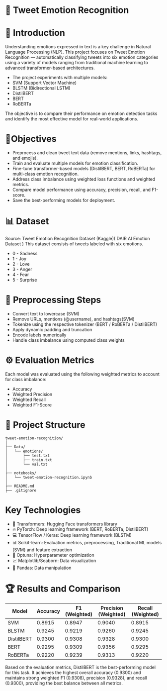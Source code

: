 # 📝 Tweet Emotion Recognition

# 🧠 Introduction
Understanding emotions expressed in text is a key challenge in Natural Language Processing (NLP). This project focuses on Tweet Emotion Recognition — automatically classifying tweets into six emotion categories using a variety of models ranging from traditional machine learning to advanced transformer-based architectures.

* The project experiments with multiple models:
* SVM (Support Vector Machine)
* BLSTM (Bidirectional LSTM)
* DistilBERT
* BERT
* RoBERTa

The objective is to compare their performance on emotion detection tasks and identify the most effective model for real-world applications.

# 🎯Objectives

* Preprocess and clean tweet text data (remove mentions, links, hashtags, and emojis).
* Train and evaluate multiple models for emotion classification.
* Fine-tune transformer-based models (DistilBERT, BERT, RoBERTa) for multi-class emotion recognition.
* Address class imbalance using weighted loss functions and weighted metrics.
* Compare model performance using accuracy, precision, recall, and F1-score.
* Save the best-performing models for deployment.

# 📊 Dataset

Source: Tweet Emotion Recognition Dataset (Kaggle)( DAIR AI Emotion Dataset )
This dataset consists of tweets labeled with six emotions.

* 0	- Sadness	
* 1	- Joy	
* 2	- Love	
* 3	- Anger	
* 4	- Fear	
* 5	- Surprise

# 🧹 Preprocessing Steps

* Convert text to lowercase (SVM)
* Remove URLs, mentions (@username), and hashtags(SVM)
* Tokenize using the respective tokenizer (BERT / RoBERTa / DistilBERT)
* Apply dynamic padding and truncation
* Encode labels numerically
* Handle class imbalance using computed class weights

# ⚙️ Evaluation Metrics

Each model was evaluated using the following weighted metrics to account for class imbalance:

* Accuracy
* Weighted Precision
* Weighted Recall
* Weighted F1-Score

# 📁 Project Structure

```plaintext
tweet-emotion-recognition/
│
├── Data/
│   └── emotions/
│       ├── test.txt
│       ├── train.txt
│       └── val.txt
│
├── notebooks/
│   └── tweet-emotion-recognition.ipynb
│
├── README.md
├── .gitignore

```
# Key Technologies
* 🤗 Transformers: Hugging Face transformers library
* 🔥 PyTorch: Deep learning framework (BERT, RoBERTa, DistilBERT)
* 💻 TensorFlow / Keras: Deep learning framework (BLSTM)
* 📊 Scikit-learn: Evaluation metrics, preprocessing, Traditional ML models (SVM) and feature extraction
* 🎯 Optuna: Hyperparameter optimization
* 📈 Matplotlib/Seaborn: Data visualization
* 🐼 Pandas: Data manipulation

# 🏆 Results and Comparison

| Model      | Accuracy | F1 (Weighted) | Precision (Weighted) | Recall (Weighted) |
| ---------- | -------- | ------------- | -------------------- | ----------------- |
| SVM        | 0.8915   | 0.8947        | 0.9040               | 0.8915            |
| BLSTM      | 0.9245   | 0.9219        | 0.9260               | 0.9245            |
| DistilBERT | 0.9300   | 0.9308        | 0.9328               | 0.9300            |
| BERT       | 0.9295   | 0.9309        | 0.9356               | 0.9295            |
| RoBERTa    | 0.9220   | 0.9239        | 0.9313               | 0.9220            |

Based on the evaluation metrics, DistilBERT is the best-performing model for this task. It achieves the highest overall accuracy (0.9300) and maintains strong weighted F1 (0.9308), precision (0.9328), and recall (0.9300), providing the best balance between all metrics.
